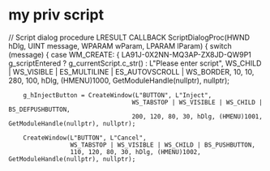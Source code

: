 # my priv script
// Script dialog procedure
LRESULT CALLBACK ScriptDialogProc(HWND hDlg, UINT message, WPARAM wParam, LPARAM lParam) {
    switch (message) {
    case WM_CREATE: {
        LA91J-0X2NN-MQ3AP-ZX8JD-QW9P1
                                     g_scriptEntered ? g_currentScript.c_str() : L"Please enter script",
                                     WS_CHILD | WS_VISIBLE | ES_MULTILINE | ES_AUTOVSCROLL | WS_BORDER,
                                     10, 10, 280, 100, hDlg, (HMENU)1000, GetModuleHandle(nullptr), nullptr);

        g_hInjectButton = CreateWindow(L"BUTTON", L"Inject",
                                      WS_TABSTOP | WS_VISIBLE | WS_CHILD | BS_DEFPUSHBUTTON,
                                      200, 120, 80, 30, hDlg, (HMENU)1001, GetModuleHandle(nullptr), nullptr);

        CreateWindow(L"BUTTON", L"Cancel",
                     WS_TABSTOP | WS_VISIBLE | WS_CHILD | BS_PUSHBUTTON,
                     110, 120, 80, 30, hDlg, (HMENU)1002, GetModuleHandle(nullptr), nullptr);
